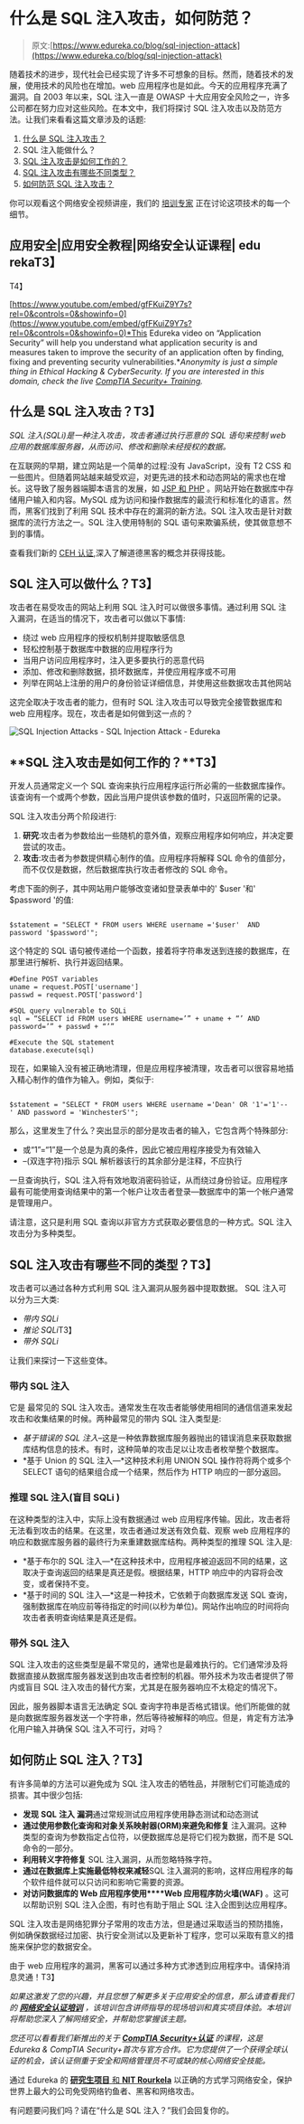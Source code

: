 # 什么是 SQL 注入攻击，如何防范？

> 原文:[https://www.edureka.co/blog/sql-injection-attack](https://www.edureka.co/blog/sql-injection-attack)

随着技术的进步，现代社会已经实现了许多不可想象的目标。然而，随着技术的发展，使用技术的风险也在增加。web 应用程序也是如此。今天的应用程序充满了漏洞。自 2003 年以来，SQL 注入一直是 OWASP 十大应用安全风险之一，许多公司都在努力应对这些风险。在本文中，我们将探讨 SQL 注入攻击以及防范方法。让我们来看看这篇文章涉及的话题:

1.  [什么是 SQL 注入攻击？](#SQLInjection)
2.  SQL 注入能做什么？
3.  [SQL 注入攻击是如何工作的？](#SQLInjectionWorking)
4.  [SQL 注入攻击有哪些不同类型？](#TypesOfSQLInjection)
5.  [如何防范 SQL 注入攻击？](#PreventingSQLInjection)

你可以观看这个网络安全视频讲座，我们的 [培训专家](https://www.edureka.co/cybersecurity-certification-training) 正在讨论这项技术的每一个细节。

## **应用安全|应用安全教程|网络安全认证课程| edu rekaT3】**

T4】

[https://www.youtube.com/embed/gfFKuiZ9Y7s?rel=0&controls=0&showinfo=0](https://www.youtube.com/embed/gfFKuiZ9Y7s?rel=0&controls=0&showinfo=0)*This Edureka video on “Application Security” will help you understand what application security is and measures taken to improve the security of an application often by finding, fixing and preventing security vulnerabilities.**Anonymity is just a simple thing in Ethical Hacking & CyberSecurity. If you are interested in this domain, check the live [CompTIA Security+ Training](https://www.edureka.co/comptia-security-plus-certification-training).*

## **什么是 SQL 注入攻击？T3】**

*SQL 注入(SQLi)是一种注入攻击，攻击者通过执行恶意的 SQL 语句来控制 web 应用的数据库服务器，从而访问、修改和删除未经授权的数据。*

在互联网的早期，建立网站是一个简单的过程:没有 JavaScript，没有 T2 CSS 和一些图片。但随着网站越来越受欢迎，对更先进的技术和动态网站的需求也在增长。这导致了服务器端脚本语言的发展，如 [JSP 和 PHP](https://www.edureka.co/blog/php-tutorial-for-beginners/) 。网站开始在数据库中存储用户输入和内容。MySQL 成为访问和操作数据库的最流行和标准化的语言。然而，黑客们找到了利用 SQL 技术中存在的漏洞的新方法。SQL 注入攻击是针对数据库的流行方法之一。SQL 注入使用特制的 SQL 语句来欺骗系统，使其做意想不到的事情。

查看我们新的 [CEH 认证](https://www.edureka.co/ceh-ethical-hacking-certification-course),深入了解道德黑客的概念并获得技能。

## **SQL 注入可以做什么？T3】**

攻击者在易受攻击的网站上利用 SQL 注入时可以做很多事情。通过利用 SQL 注入漏洞，在适当的情况下，攻击者可以做以下事情:

*   绕过 web 应用程序的授权机制并提取敏感信息
*   轻松控制基于数据库中数据的应用程序行为
*   当用户访问应用程序时，注入更多要执行的恶意代码
*   添加、修改和删除数据，损坏数据库，并使应用程序或不可用
*   列举在网站上注册的用户的身份验证详细信息，并使用这些数据攻击其他网站

这完全取决于攻击者的能力，但有时 SQL 注入攻击可以导致完全接管数据库和 web 应用程序。现在，攻击者是如何做到这一点的？

![SQL Injection Attacks - SQL Injection Attack - Edureka](../Images/fbb25dde0db82d5fa8b739fa1f5cca7d.png)

## **SQL 注入攻击是如何工作的？**T3】

开发人员通常定义一个 SQL 查询来执行应用程序运行所必需的一些数据库操作。该查询有一个或两个参数，因此当用户提供该参数的值时，只返回所需的记录。

SQL 注入攻击分两个阶段进行:

1.  **研究**:攻击者为参数给出一些随机的意外值，观察应用程序如何响应，并决定要尝试的攻击。
2.  **攻击**:攻击者为参数提供精心制作的值。应用程序将解释 SQL 命令的值部分，而不仅仅是数据，然后数据库执行攻击者修改的 SQL 命令。

考虑下面的例子，其中网站用户能够改变诸如登录表单中的' $user '和' $password '的值:

```

$statement = "SELECT * FROM users WHERE username ='$user'  AND  password '$password'";

```

这个特定的 SQL 语句被传递给一个函数，接着将字符串发送到连接的数据库，在那里进行解析、执行并返回结果。

```
#Define POST variables
uname = request.POST['username']
passwd = request.POST['password']

#SQL query vulnerable to SQLi
sql = “SELECT id FROM users WHERE username=’” + uname + “’ AND password=’” + passwd + “’”

#Execute the SQL statement 
database.execute(sql) 

```

现在，如果输入没有被正确地清理，但是应用程序被清理，攻击者可以很容易地插入精心制作的值作为输入。例如，类似于:

```

$statement = "SELECT * FROM users WHERE username ='Dean' OR '1'='1'-- ' AND password = 'WinchesterS'";

```

那么，这里发生了什么？突出显示的部分是攻击者的输入，它包含两个特殊部分:

*   或“1”=“1”是一个总是为真的条件，因此它被应用程序接受为有效输入
*   –(双连字符)指示 SQL 解析器该行的其余部分是注释，不应执行

一旦查询执行，SQL 注入将有效地取消密码验证，从而绕过身份验证。应用程序最有可能使用查询结果中的第一个帐户让攻击者登录—数据库中的第一个帐户通常是管理用户。

请注意，这只是利用 SQL 查询以非官方方式获取必要信息的一种方式。SQL 注入攻击分为多种类型。

## **SQL 注入攻击有哪些不同的类型？T3】**

攻击者可以通过各种方式利用 SQL 注入漏洞从服务器中提取数据。 SQL 注入可以分为三大类:

*   *带内 SQLi*
*   *推论 SQLi*T3】
*   *带外 SQLi*

让我们来探讨一下这些变体。

### **带内 SQL 注入**

它是 最常见的 SQL 注入攻击。通常发生在攻击者能够使用相同的通信信道来发起攻击和收集结果的时候。两种最常见的带内 SQL 注入类型是:

*   *基于错误的 SQL 注入*–这是一种依靠数据库服务器抛出的错误消息来获取数据库结构信息的技术。有时，这种简单的攻击足以让攻击者枚举整个数据库。
*   *基于 Union 的 SQL 注入—*这种技术利用 UNION SQL 操作符将两个或多个 SELECT 语句的结果组合成一个结果，然后作为 HTTP 响应的一部分返回。

### **推理 SQL 注入(盲目** SQLi **)**

在这种类型的注入中，实际上没有数据通过 web 应用程序传输。因此，攻击者将无法看到攻击的结果。在这里，攻击者通过发送有效负载、观察 web 应用程序的响应和数据库服务器的最终行为来重建数据库结构。两种类型的推理 SQL 注入是:

*   *基于布尔的 SQL 注入—*在这种技术中，应用程序被迫返回不同的结果，这取决于查询返回的结果是真还是假。根据结果，HTTP 响应中的内容将会改变，或者保持不变。
*   *基于时间的 SQL 注入—*这是一种技术，它依赖于向数据库发送 SQL 查询，强制数据库在响应前等待指定的时间(以秒为单位)。网站作出响应的时间将向攻击者表明查询结果是真还是假。

### **带外 SQL 注入**

SQL 注入攻击的这些类型是最不常见的，通常也是最难执行的。它们通常涉及将数据直接从数据库服务器发送到由攻击者控制的机器。带外技术为攻击者提供了带内或盲目 SQL 注入攻击的替代方案，尤其是在服务器响应不太稳定的情况下。

因此，服务器脚本语言无法确定 SQL 查询字符串是否格式错误。他们所能做的就是向数据库服务器发送一个字符串，然后等待被解释的响应。但是，肯定有方法净化用户输入并确保 SQL 注入不可行，对吗？

## **如何防止 SQL 注入？T3】**

有许多简单的方法可以避免成为 SQL 注入攻击的牺牲品，并限制它们可能造成的损害。其中很少包括:

*   **发现** **SQL** **注入** **漏洞**通过常规测试应用程序使用静态测试和动态测试
*   **通过使用参数化查询和对象关系映射器(ORM)来避免和修复** 注入漏洞。这种类型的查询为参数指定占位符，以便数据库总是将它们视为数据，而不是 SQL 命令的一部分。
*   **利用转义字符修复** SQL 注入漏洞，从而忽略特殊字符。
*   **通过在数据库上实施最低特权来减轻**SQL 注入漏洞的影响，这样应用程序的每个软件组件就可以只访问和影响它需要的资源。
*   **对访问数据库的 Web 应用程序使用****Web 应用程序防火墙(WAF)** 。这可以帮助识别 SQL 注入企图，有时也有助于阻止 SQL 注入企图到达应用程序。

SQL 注入攻击是网络犯罪分子常用的攻击方法，但是通过采取适当的预防措施，例如确保数据经过加密、执行安全测试以及更新补丁程序，您可以采取有意义的措施来保护您的数据安全。

由于 web 应用程序的漏洞，黑客可以通过多种方式渗透到应用程序中。请保持消息灵通！T3】

*如果这激发了您的兴趣，并且您想了解更多关于应用安全的信息，那么请查看我们的 [**网络安全认证培训**](https://www.edureka.co/cybersecurity-certification-training) ，该培训包含讲师指导的现场培训和真实项目体验。本培训将帮助您深入了解网络安全，并帮助您掌握该主题。*

*您还可以看看我们新推出的关于 [**CompTIA Security+认证**](https://www.edureka.co/comptia-security-plus-certification-training) 的课程，这是 Edureka & CompTIA Security+首次与官方合作。它为您提供了一个获得全球认证的机会，该认证侧重于安全和网络管理员不可或缺的核心网络安全技能。*

通过 Edureka 的 [**研究生项目** 和 **NIT Rourkela**](https://www.edureka.co/post-graduate/cybersecurity) 以正确的方式学习网络安全，保护世界上最大的公司免受网络钓鱼者、黑客和网络攻击。

有问题要问我们吗？请在“什么是 SQL 注入？”我们会回复你的。